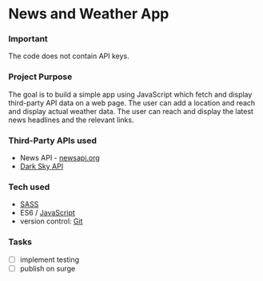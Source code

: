 # News and Weather App


### Important

The code does not contain API keys. 

### Project Purpose

The goal is to build a simple app using JavaScript which fetch and display third-party API data on a web page. The user can add a location and reach and display actual weather data. The user can reach and display the latest news headlines and the relevant links. 

### Third-Party APIs used

* News API - [newsapi.org](https://newsapi.org/)
* [Dark Sky API](https://darksky.net/dev)

### Tech used

* [SASS](http://sass-lang.com/)
* ES6 / [JavaScript](https://developer.mozilla.org/en-US/docs/Web/JavaScript/Reference)
* version control: [Git](https://git-scm.com/)

### Tasks

- [ ] implement testing
- [ ] publish on surge